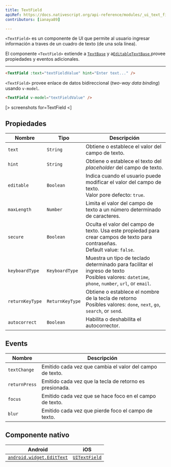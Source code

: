 ```yaml
---
title: TextField
apiRef: https://docs.nativescript.org/api-reference/modules/_ui_text_field_
contributors: [ianaya89]

---
```


`<TextField>` es un componente de UI que permite al usuario ingresar información a traves de un cuadro de texto (de una sola línea).

El componente `<TextField>` extiende a [`TextBase`](https://docs.nativescript.org/api-reference/classes/_ui_text_base_.textbase) y a[`EditableTextBase`](https://docs.nativescript.org/api-reference/classes/_ui_editor_text_base_.editabletextbase),provee propiedades y eventos adicionales.

---

```html
<TextField :text="textFieldValue" hint="Enter text..." />
```

`<TextField>` provee enlace de datos bidireccional (*two-way data binding*) usando `v-model`.

```html
<TextField v-model="textFieldValue" />
```

[> screenshots for=TextField <]

## Propiedades

| Nombre | Tipo | Descripción |
|------|------|-------------|
| `text` | `String` | Obtiene o establece el valor del campo de texto.
| `hint` | `String` | Obtiene o establece el texto del *placeholder* del campo de texto.
| `editable` | `Boolean` | Indica cuando el usuario puede modificar el valor del campo de texto.<br>Valor pore defecto: `true`.
| `maxLength` | `Number` | Limita el valor del campo de texto a un número determinado de caracteres.
| `secure` | `Boolean` | Oculta el valor del campo de texto. Usa este propiedad para crear campos de texto para contraseñas.<br/>Default value: `false`.
| `keyboardType` | `KeyboardType` | Muestra un tipo de teclado determinado para facilitar el ingreso de texto<br/>Posibles valores: `datetime`, `phone`, `number`, `url`, or `email`.
| `returnKeyType` | `ReturnKeyType` | Obtiene o establece el nombre de la tecla de retorno<br/>Posibles valores: `done`, `next`, `go`, `search`, or `send`.
| `autocorrect` | `Boolean` | Habilita o deshabilita el autocorrector.

## Events

| Nombre | Descripción |
|------|-------------|
| `textChange` | Emitido cada vez que cambia el valor del campo de texto.
| `returnPress` | Emitido cada vez que la tecla de retorno es presionada.
| `focus` | Emitido cada vez que se hace foco en el campo de texto.
| `blur` | Emitido cada vez que pierde foco el campo de texto.

## Componente nativo

| Android | iOS |
|---------|-----|
| [`android.widget.EditText`](https://developer.android.com/reference/android/widget/EditText.html) | [`UITextField`](https://developer.apple.com/documentation/uikit/uitextfield)
